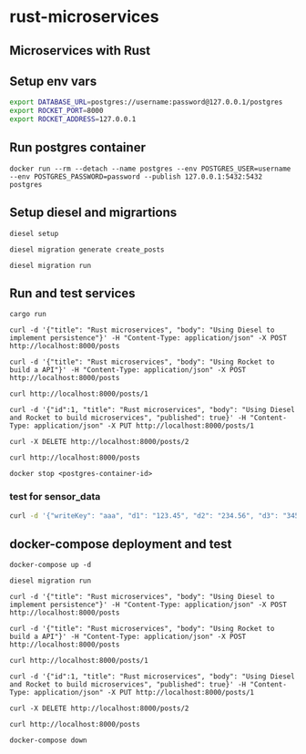 # rust-microservices
## Microservices with Rust

## Setup env vars

```sh
export DATABASE_URL=postgres://username:password@127.0.0.1/postgres
export ROCKET_PORT=8000                                                                                                                          
export ROCKET_ADDRESS=127.0.0.1                                                                                                                  
```

## Run postgres container
`docker run --rm --detach --name postgres --env POSTGRES_USER=username --env POSTGRES_PASSWORD=password --publish 127.0.0.1:5432:5432 postgres`

## Setup diesel and migrartions

`diesel setup`

`diesel migration generate create_posts`

`diesel migration run`

## Run and test services
`cargo run`

`curl -d '{"title": "Rust microservices", "body": "Using Diesel to implement persistence"}' -H "Content-Type: application/json" -X POST http://localhost:8000/posts`

`curl -d '{"title": "Rust microservices", "body": "Using Rocket to build a API"}' -H "Content-Type: application/json" -X POST http://localhost:8000/posts`

`curl http://localhost:8000/posts/1`

`curl -d '{"id":1, "title": "Rust microservices", "body": "Using Diesel and Rocket to build microservices", "published": true}' -H "Content-Type: application/json" -X PUT http://localhost:8000/posts/1`

`curl -X DELETE http://localhost:8000/posts/2`

`curl http://localhost:8000/posts`

`docker stop <postgres-container-id>`

### test for sensor_data

```sh
curl -d '{"writeKey": "aaa", "d1": "123.45", "d2": "234.56", "d3": "345.67"}' -H "Content-Type: application/json" -X POST http://localhost:8000/sensor_data/
```

## docker-compose deployment and test

`docker-compose up -d`

`diesel migration run`

`curl -d '{"title": "Rust microservices", "body": "Using Diesel to implement persistence"}' -H "Content-Type: application/json" -X POST http://localhost:8000/posts`

`curl -d '{"title": "Rust microservices", "body": "Using Rocket to build a API"}' -H "Content-Type: application/json" -X POST http://localhost:8000/posts`

`curl http://localhost:8000/posts/1`

`curl -d '{"id":1, "title": "Rust microservices", "body": "Using Diesel and Rocket to build microservices", "published": true}' -H "Content-Type: application/json" -X PUT http://localhost:8000/posts/1`

`curl -X DELETE http://localhost:8000/posts/2`

`curl http://localhost:8000/posts`

`docker-compose down`
